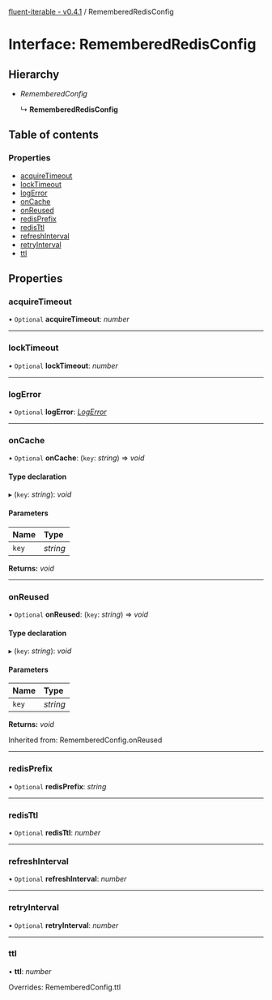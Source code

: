 [fluent-iterable - v0.4.1](../README.md) / RememberedRedisConfig

# Interface: RememberedRedisConfig

## Hierarchy

- *RememberedConfig*

  ↳ **RememberedRedisConfig**

## Table of contents

### Properties

- [acquireTimeout](rememberedredisconfig.md#acquiretimeout)
- [lockTimeout](rememberedredisconfig.md#locktimeout)
- [logError](rememberedredisconfig.md#logerror)
- [onCache](rememberedredisconfig.md#oncache)
- [onReused](rememberedredisconfig.md#onreused)
- [redisPrefix](rememberedredisconfig.md#redisprefix)
- [redisTtl](rememberedredisconfig.md#redisttl)
- [refreshInterval](rememberedredisconfig.md#refreshinterval)
- [retryInterval](rememberedredisconfig.md#retryinterval)
- [ttl](rememberedredisconfig.md#ttl)

## Properties

### acquireTimeout

• `Optional` **acquireTimeout**: *number*

___

### lockTimeout

• `Optional` **lockTimeout**: *number*

___

### logError

• `Optional` **logError**: [*LogError*](../README.md#logerror)

___

### onCache

• `Optional` **onCache**: (`key`: *string*) => *void*

#### Type declaration

▸ (`key`: *string*): *void*

#### Parameters

| Name | Type |
| :------ | :------ |
| `key` | *string* |

**Returns:** *void*

___

### onReused

• `Optional` **onReused**: (`key`: *string*) => *void*

#### Type declaration

▸ (`key`: *string*): *void*

#### Parameters

| Name | Type |
| :------ | :------ |
| `key` | *string* |

**Returns:** *void*

Inherited from: RememberedConfig.onReused

___

### redisPrefix

• `Optional` **redisPrefix**: *string*

___

### redisTtl

• `Optional` **redisTtl**: *number*

___

### refreshInterval

• `Optional` **refreshInterval**: *number*

___

### retryInterval

• `Optional` **retryInterval**: *number*

___

### ttl

• **ttl**: *number*

Overrides: RememberedConfig.ttl
